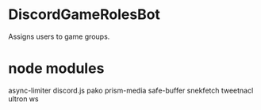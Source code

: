# DiscordGameRolesBot
Assigns users to game groups.

# node modules
async-limiter
discord.js
pako
prism-media
safe-buffer
snekfetch
tweetnacl
ultron
ws

